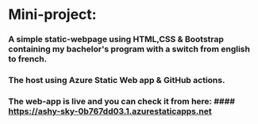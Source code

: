 # Mini-project:

### A simple static-webpage using HTML,CSS & Bootstrap containing my bachelor's program  with a switch from english to french.
### The host using Azure Static Web app & GitHub actions.

### The web-app is live and you can check it from here: #### https://ashy-sky-0b767dd03.1.azurestaticapps.net
